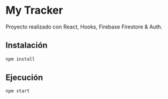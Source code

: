 # My Tracker

Proyecto realizado con React, Hooks, Firebase Firestore & Auth.

## Instalación

```bash
npm install
```

## Ejecución

```bash
npm start
```
